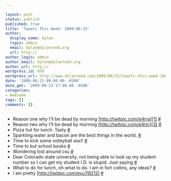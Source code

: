 ```yaml
---

layout: post
status: publish
published: true
title: 'Tweets This Week: 2009-08-23'
author:
  display_name: dylan
  login: admin
  email: dylan@dylanreed.org
  url: http://
author_login: admin
author_email: dylan@dylanreed.org
author_url: http://
wordpress_id: 970
wordpress_url: http://www.dylanreed.com/2009/08/23/tweets-this-week-2009-08-23/
date: '2009-08-23 09:00:00 -0500'
date_gmt: '2009-08-23 17:00:00 -0500'
categories:
- Awesome
tags: []
comments: []
---
```


  * Reason one why I'll be dead by morning [http://twitpic.com/e4rra][1] [#][2]
  * Reason two why I'll be dead by morning [http://twitpic.com/e4rtc][3] [#][4]
  * Pizza hut for lunch. Tasty [#][5]
  * Sparkling water and bacon are the best things in the world. [#][6]
  * Time to kick some volleyball ass!! [#][7]
  * Time to but school books [#][8]
  * Wondering lost around csu [#][9]
  * Dear Colorado state university, not being able to look up my student number so I can get my student I.D. is stupid. Just saying [#][10]
  * What to do for lunch, oh what to do. I am in fort collins, any ideas? [#][11]
  * I am pretty [http://twitpic.com/evu79][12] [#][13]
  


   [1]: http://twitpic.com/e4rra
   [2]: http://twitter.com/awesomeguy/statuses/3346372884
   [3]: http://twitpic.com/e4rtc
   [4]: http://twitter.com/awesomeguy/statuses/3346380568
   [5]: http://twitter.com/awesomeguy/statuses/3347553757
   [6]: http://twitter.com/awesomeguy/statuses/3352593442
   [7]: http://twitter.com/awesomeguy/statuses/3353636597
   [8]: http://twitter.com/awesomeguy/statuses/3452014257
   [9]: http://twitter.com/awesomeguy/statuses/3452259640
   [10]: http://twitter.com/awesomeguy/statuses/3453139350
   [11]: http://twitter.com/awesomeguy/statuses/3454841355
   [12]: http://twitpic.com/evu79
   [13]: http://twitter.com/awesomeguy/statuses/3477393524

